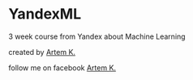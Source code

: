 # YandexML

3 week course from Yandex about Machine Learning

created by [Artem K.](https://github.com/Kryvonis)

follow me on facebook [Artem K.](https://www.facebook.com/artem.kryvonis)

